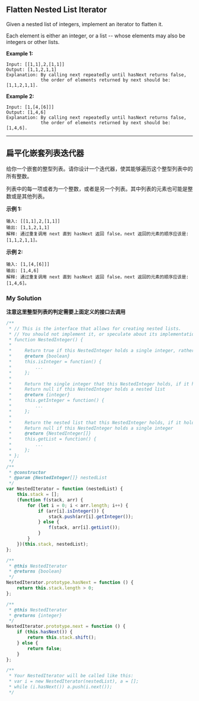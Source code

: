 ## Flatten Nested List Iterator

Given a nested list of integers, implement an iterator to flatten it.

Each element is either an integer, or a list -- whose elements may also be integers or other lists.

**Example 1:**

    Input: [[1,1],2,[1,1]]
    Output: [1,1,2,1,1]
    Explanation: By calling next repeatedly until hasNext returns false,
                 the order of elements returned by next should be: [1,1,2,1,1].

**Example 2:**

    Input: [1,[4,[6]]]
    Output: [1,4,6]
    Explanation: By calling next repeatedly until hasNext returns false,
                 the order of elements returned by next should be: [1,4,6].

---

## 扁平化嵌套列表迭代器

给你一个嵌套的整型列表。请你设计一个迭代器，使其能够遍历这个整型列表中的所有整数。

列表中的每一项或者为一个整数，或者是另一个列表。其中列表的元素也可能是整数或是其他列表。

**示例 1:**

    输入: [[1,1],2,[1,1]]
    输出: [1,1,2,1,1]
    解释: 通过重复调用 next 直到 hasNext 返回 false，next 返回的元素的顺序应该是: [1,1,2,1,1]。

**示例 2:**

    输入: [1,[4,[6]]]
    输出: [1,4,6]
    解释: 通过重复调用 next 直到 hasNext 返回 false，next 返回的元素的顺序应该是: [1,4,6]。

### My Solution

**注意这里整型列表的判定需要上面定义的接口去调用**

```javascript
/**
 * // This is the interface that allows for creating nested lists.
 * // You should not implement it, or speculate about its implementation
 * function NestedInteger() {
 *
 *     Return true if this NestedInteger holds a single integer, rather than a nested list.
 *     @return {boolean}
 *     this.isInteger = function() {
 *         ...
 *     };
 *
 *     Return the single integer that this NestedInteger holds, if it holds a single integer
 *     Return null if this NestedInteger holds a nested list
 *     @return {integer}
 *     this.getInteger = function() {
 *         ...
 *     };
 *
 *     Return the nested list that this NestedInteger holds, if it holds a nested list
 *     Return null if this NestedInteger holds a single integer
 *     @return {NestedInteger[]}
 *     this.getList = function() {
 *         ...
 *     };
 * };
 */
/**
 * @constructor
 * @param {NestedInteger[]} nestedList
 */
var NestedIterator = function (nestedList) {
    this.stack = [];
    (function f(stack, arr) {
        for (let i = 0; i < arr.length; i++) {
            if (arr[i].isInteger()) {
                stack.push(arr[i].getInteger());
            } else {
                f(stack, arr[i].getList());
            }
        }
    })(this.stack, nestedList);
};

/**
 * @this NestedIterator
 * @returns {boolean}
 */
NestedIterator.prototype.hasNext = function () {
    return this.stack.length > 0;
};

/**
 * @this NestedIterator
 * @returns {integer}
 */
NestedIterator.prototype.next = function () {
    if (this.hasNext()) {
        return this.stack.shift();
    } else {
        return false;
    }
};

/**
 * Your NestedIterator will be called like this:
 * var i = new NestedIterator(nestedList), a = [];
 * while (i.hasNext()) a.push(i.next());
 */
```
